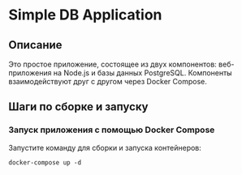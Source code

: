 # Simple DB Application

## Описание

Это простое приложение, состоящее из двух компонентов: веб-приложения на Node.js и базы данных PostgreSQL. Компоненты взаимодействуют друг с другом через Docker Compose.

## Шаги по сборке и запуску
### Запуск приложения с помощью Docker Compose

Запустите команду для сборки и запуска контейнеров:
```
docker-compose up -d
```